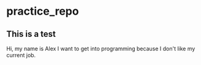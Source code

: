 # practice_repo
This is a test
-------------------
Hi, my name is Alex
I want to get into programming because I don't like my current job.
